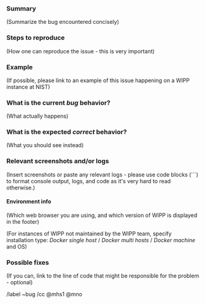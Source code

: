 ### Summary

(Summarize the bug encountered concisely)

### Steps to reproduce

(How one can reproduce the issue - this is very important)

### Example

(If possible, please link to an example of this issue happening on a WIPP instance at NIST)

### What is the current *bug* behavior?

(What actually happens)

### What is the expected *correct* behavior?

(What you should see instead)

### Relevant screenshots and/or logs

(Insert screenshots or paste any relevant logs - please use code blocks (```) to format console output,
logs, and code as it's very hard to read otherwise.)

#### Environment info

(Which web browser you are using, and which version of WIPP is displayed in the footer)

(For instances of WIPP not maintained by the WIPP team, specify installation type: <i>Docker single host</i> / <i>Docker multi hosts</i> / <i>Docker machine</i> and OS)


### Possible fixes

(If you can, link to the line of code that might be responsible for the problem - optional)


/label ~bug
/cc @mhs1 @mno
